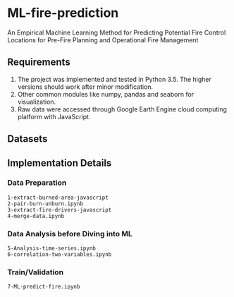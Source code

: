 # ML-fire-prediction
An Empirical Machine Learning Method for Predicting Potential Fire Control Locations for Pre-Fire Planning and Operational Fire Management

## Requirements

1. The project was implemented and tested in Python 3.5. The higher versions should work after minor modification.
2. Other common modules like numpy, pandas and seaborn for visualization.
3. Raw data were accessed through Google Earth Engine cloud computing platform with JavaScript.


## Datasets


## Implementation Details

### Data Preparation
```
1-extract-burned-area-javascript
2-pair-burn-unburn.ipynb
3-extract-fire-drivers-javascript
4-merge-data.ipynb
```

### Data Analysis before Diving into ML
```
5-Analysis-time-series.ipynb
6-correlation-two-variables.ipynb
```



### Train/Validation
```
7-ML-predict-fire.ipynb
```



